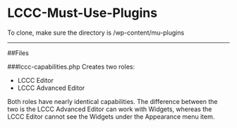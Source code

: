 # LCCC-Must-Use-Plugins

To clone, make sure the directory is /wp-content/mu-plugins

---
##Files

###lccc-capabilities.php
Creates two roles:
* LCCC Editor
* LCCC Advanced Editor

Both roles have nearly identical capabilities.  The difference between the two is the LCCC Advanced Editor can work with Widgets, whereas the LCCC Editor cannot see the Widgets under the Appearance menu item.
